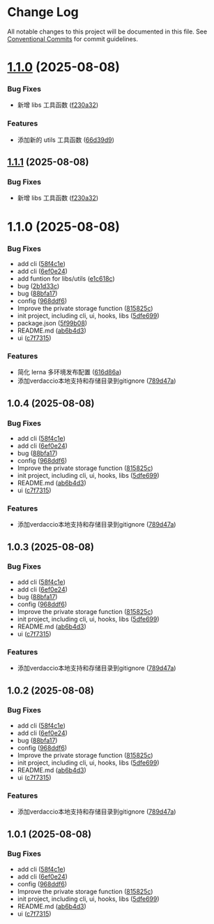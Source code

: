 # Change Log

All notable changes to this project will be documented in this file.
See [Conventional Commits](https://conventionalcommits.org) for commit guidelines.

# [1.1.0](https://github.com-afan/a-fan-l/mystics/compare/v1.0.4...v1.1.0) (2025-08-08)


### Bug Fixes

* 新增 libs 工具函数 ([f230a32](https://github.com-afan/a-fan-l/mystics/commit/f230a329ed136b1b59e1e6023f3053da8bc3a110))


### Features

* 添加新的 utils 工具函数 ([66d39d9](https://github.com-afan/a-fan-l/mystics/commit/66d39d93cfcff421319a7b523f0becb4dd2a5180))





## [1.1.1](https://github.com-afan/a-fan-l/mystics/compare/v1.0.4...v1.1.1) (2025-08-08)


### Bug Fixes

* 新增 libs 工具函数 ([f230a32](https://github.com-afan/a-fan-l/mystics/commit/f230a329ed136b1b59e1e6023f3053da8bc3a110))





# 1.1.0 (2025-08-08)


### Bug Fixes

* add cli ([58f4c1e](https://github.com-afan/a-fan-l/mystics/commit/58f4c1e6cabdae20551df4d61bee6500cb1ed2d0))
* add cli ([6ef0e24](https://github.com-afan/a-fan-l/mystics/commit/6ef0e24dd65fe70d94f470992fce4c40ab8c1ce6))
* add funtion for libs/utils ([e1c618c](https://github.com-afan/a-fan-l/mystics/commit/e1c618c442b54323bffcc998a24d2f3128fd0a15))
* bug ([2b1d33c](https://github.com-afan/a-fan-l/mystics/commit/2b1d33c58b52054fc4a60cc13bf15ff3d904ca23))
* bug ([88bfa17](https://github.com-afan/a-fan-l/mystics/commit/88bfa176db4424afc79a8a5f2106af67192752b6))
* config ([968ddf6](https://github.com-afan/a-fan-l/mystics/commit/968ddf6271f1019525cb3151edfee2adefd00b7a))
* Improve the private storage function ([815825c](https://github.com-afan/a-fan-l/mystics/commit/815825ce3b2f19f92dc9221cf76c5db851b57a3c))
* init project, including cli, ui, hooks, libs ([5dfe699](https://github.com-afan/a-fan-l/mystics/commit/5dfe699b143c3d0776624cef7df354e917376096))
* package.json ([5f99b08](https://github.com-afan/a-fan-l/mystics/commit/5f99b0829c9e974996a55e57c7add339431dd4f4))
* README.md ([ab6b4d3](https://github.com-afan/a-fan-l/mystics/commit/ab6b4d319da84981058083d44c86d240f3f42fbe))
* ui ([c7f7315](https://github.com-afan/a-fan-l/mystics/commit/c7f7315807bffdb8d7bcbab526bc1d2c296350fe))


### Features

* 简化 lerna 多环境发布配置 ([616d86a](https://github.com-afan/a-fan-l/mystics/commit/616d86ae53d649a9bdc9840f838f11396a88098b))
* 添加verdaccio本地支持和存储目录到gitignore ([789d47a](https://github.com-afan/a-fan-l/mystics/commit/789d47af28ac626b2347e9ae43b5649f8c36f361))





## 1.0.4 (2025-08-08)


### Bug Fixes

* add cli ([58f4c1e](https://github.com-afan/a-fan-l/mystics/commit/58f4c1e6cabdae20551df4d61bee6500cb1ed2d0))
* add cli ([6ef0e24](https://github.com-afan/a-fan-l/mystics/commit/6ef0e24dd65fe70d94f470992fce4c40ab8c1ce6))
* bug ([88bfa17](https://github.com-afan/a-fan-l/mystics/commit/88bfa176db4424afc79a8a5f2106af67192752b6))
* config ([968ddf6](https://github.com-afan/a-fan-l/mystics/commit/968ddf6271f1019525cb3151edfee2adefd00b7a))
* Improve the private storage function ([815825c](https://github.com-afan/a-fan-l/mystics/commit/815825ce3b2f19f92dc9221cf76c5db851b57a3c))
* init project, including cli, ui, hooks, libs ([5dfe699](https://github.com-afan/a-fan-l/mystics/commit/5dfe699b143c3d0776624cef7df354e917376096))
* README.md ([ab6b4d3](https://github.com-afan/a-fan-l/mystics/commit/ab6b4d319da84981058083d44c86d240f3f42fbe))
* ui ([c7f7315](https://github.com-afan/a-fan-l/mystics/commit/c7f7315807bffdb8d7bcbab526bc1d2c296350fe))


### Features

* 添加verdaccio本地支持和存储目录到gitignore ([789d47a](https://github.com-afan/a-fan-l/mystics/commit/789d47af28ac626b2347e9ae43b5649f8c36f361))





## 1.0.3 (2025-08-08)


### Bug Fixes

* add cli ([58f4c1e](https://github.com-afan/a-fan-l/mystics/commit/58f4c1e6cabdae20551df4d61bee6500cb1ed2d0))
* add cli ([6ef0e24](https://github.com-afan/a-fan-l/mystics/commit/6ef0e24dd65fe70d94f470992fce4c40ab8c1ce6))
* bug ([88bfa17](https://github.com-afan/a-fan-l/mystics/commit/88bfa176db4424afc79a8a5f2106af67192752b6))
* config ([968ddf6](https://github.com-afan/a-fan-l/mystics/commit/968ddf6271f1019525cb3151edfee2adefd00b7a))
* Improve the private storage function ([815825c](https://github.com-afan/a-fan-l/mystics/commit/815825ce3b2f19f92dc9221cf76c5db851b57a3c))
* init project, including cli, ui, hooks, libs ([5dfe699](https://github.com-afan/a-fan-l/mystics/commit/5dfe699b143c3d0776624cef7df354e917376096))
* README.md ([ab6b4d3](https://github.com-afan/a-fan-l/mystics/commit/ab6b4d319da84981058083d44c86d240f3f42fbe))
* ui ([c7f7315](https://github.com-afan/a-fan-l/mystics/commit/c7f7315807bffdb8d7bcbab526bc1d2c296350fe))


### Features

* 添加verdaccio本地支持和存储目录到gitignore ([789d47a](https://github.com-afan/a-fan-l/mystics/commit/789d47af28ac626b2347e9ae43b5649f8c36f361))





## 1.0.2 (2025-08-08)


### Bug Fixes

* add cli ([58f4c1e](https://github.com-afan/a-fan-l/mystics/commit/58f4c1e6cabdae20551df4d61bee6500cb1ed2d0))
* add cli ([6ef0e24](https://github.com-afan/a-fan-l/mystics/commit/6ef0e24dd65fe70d94f470992fce4c40ab8c1ce6))
* bug ([88bfa17](https://github.com-afan/a-fan-l/mystics/commit/88bfa176db4424afc79a8a5f2106af67192752b6))
* config ([968ddf6](https://github.com-afan/a-fan-l/mystics/commit/968ddf6271f1019525cb3151edfee2adefd00b7a))
* Improve the private storage function ([815825c](https://github.com-afan/a-fan-l/mystics/commit/815825ce3b2f19f92dc9221cf76c5db851b57a3c))
* init project, including cli, ui, hooks, libs ([5dfe699](https://github.com-afan/a-fan-l/mystics/commit/5dfe699b143c3d0776624cef7df354e917376096))
* README.md ([ab6b4d3](https://github.com-afan/a-fan-l/mystics/commit/ab6b4d319da84981058083d44c86d240f3f42fbe))
* ui ([c7f7315](https://github.com-afan/a-fan-l/mystics/commit/c7f7315807bffdb8d7bcbab526bc1d2c296350fe))


### Features

* 添加verdaccio本地支持和存储目录到gitignore ([789d47a](https://github.com-afan/a-fan-l/mystics/commit/789d47af28ac626b2347e9ae43b5649f8c36f361))





## 1.0.1 (2025-08-08)


### Bug Fixes

* add cli ([58f4c1e](https://github.com-afan/a-fan-l/mystics/commit/58f4c1e6cabdae20551df4d61bee6500cb1ed2d0))
* add cli ([6ef0e24](https://github.com-afan/a-fan-l/mystics/commit/6ef0e24dd65fe70d94f470992fce4c40ab8c1ce6))
* config ([968ddf6](https://github.com-afan/a-fan-l/mystics/commit/968ddf6271f1019525cb3151edfee2adefd00b7a))
* Improve the private storage function ([815825c](https://github.com-afan/a-fan-l/mystics/commit/815825ce3b2f19f92dc9221cf76c5db851b57a3c))
* init project, including cli, ui, hooks, libs ([5dfe699](https://github.com-afan/a-fan-l/mystics/commit/5dfe699b143c3d0776624cef7df354e917376096))
* README.md ([ab6b4d3](https://github.com-afan/a-fan-l/mystics/commit/ab6b4d319da84981058083d44c86d240f3f42fbe))
* ui ([c7f7315](https://github.com-afan/a-fan-l/mystics/commit/c7f7315807bffdb8d7bcbab526bc1d2c296350fe))
